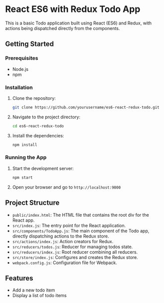 # React ES6 with Redux Todo App

This is a basic Todo application built using React (ES6) and Redux, with actions being dispatched directly from the components.

## Getting Started

### Prerequisites
- Node.js
- npm

### Installation
1. Clone the repository:
    ```sh
    git clone https://github.com/yourusername/es6-react-redux-todo.git
    ```
2. Navigate to the project directory:
    ```sh
    cd es6-react-redux-todo
    ```
3. Install the dependencies:
    ```sh
    npm install
    ```

### Running the App
1. Start the development server:
    ```sh
    npm start
    ```
2. Open your browser and go to `http://localhost:9000`

## Project Structure
- `public/index.html`: The HTML file that contains the root div for the React app.
- `src/index.js`: The entry point for the React application.
- `src/components/TodoApp.js`: The main component of the Todo app, directly dispatching actions to the Redux store.
- `src/actions/index.js`: Action creators for Redux.
- `src/reducers/todos.js`: Reducer for managing todos state.
- `src/reducers/index.js`: Root reducer combining all reducers.
- `src/store/index.js`: Configures and creates the Redux store.
- `webpack.config.js`: Configuration file for Webpack.

## Features
- Add a new todo item
- Display a list of todo items
